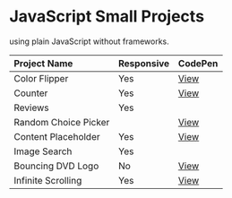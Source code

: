 # JavaScript Small Projects

using plain JavaScript without frameworks.

| Project Name         | Responsive | CodePen                      |
| :------------------- | :--------- | :--------------------------- |
| Color Flipper        | Yes        | [View][color_flipper]        |
| Counter              | Yes        | [View][counter]              |
| Reviews              | Yes        |
| Random Choice Picker |            | [View][random_choice_picker] |
| Content Placeholder  | Yes        | [View][content_placeholder]  |
| Image Search         | Yes        |
| Bouncing DVD Logo    | No         | [View][bouncing_dvd_logo]    |
| Infinite Scrolling   | Yes        | [View][infinite_scrolling]   |

[color_flipper]: https://codepen.io/saul-gavrilov/pen/eYWxVOj
[counter]: https://codepen.io/saul-gavrilov/pen/NWjoyxa
[random_choice_picker]: https://codepen.io/saul-gavrilov/pen/RwVvQRa
[content_placeholder]: https://codepen.io/saul-gavrilov/pen/NWjoyRw
[bouncing_dvd_logo]: https://codepen.io/saul-gavrilov/pen/abWXqBr
[infinite_scrolling]: https://codepen.io/saul-gavrilov/pen/abWXqJg
